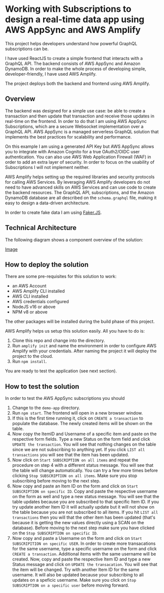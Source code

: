 # Working with Subscriptions to design a real-time data app using AWS AppSync and AWS Amplify

This project helps developers understand how powerful GraphQL subscriptions can be. 

I have used ReactJS to create a simple frontend that interacts with a GraphQL API. The backend consists of AWS AppSync and Amazon DynamoDB. In order to make the whole process of developing simple, developer-friendly, I have used AWS Amplify. 

The project deploys both the backend and frontend using AWS Amplify.

## Overview

The backend was designed for a simple use case: be able to create a transaction and then update that transaction and receive those updates in real-time on the frontend. In order to do that I am using AWS AppSync Subscriptions, which are a secure Websocket implementation over a GraphQL API. AWS AppSync is a managed serverless GraphQL solution that implements the best practices for scalability and performance. 

On this example I am using a generated API Key but AWS AppSync allows you to integrate with Amazon Cognito for a true OAuth2/OIDC user authentication. You can also use AWS Web Application Firewall (WAF) in order to add an extra layer of security. In order to focus on the usability of Subscriptions I will not implement neither.

AWS Amplify helps setting up the required libraries and security protocols for calling AWS Services. By leveraging AWS Amplify developers do not need to have advanced skills on AWS Services and can use code to create the backend resources. The GraphQL API, subscriptions, and the Amazon DynamoDB database are all described on the `schema.graphql` file, making it easy to design a data-driven architecture.

In order to create fake data I am using [Faker.JS]().


## Technical Architecture 

The following diagram shows a component overview of the solution: 

[Image]()

## How to deploy the solution

There are some pre-requisites for this solution to work:

- an AWS Account
- AWS Amplify CLI installed
- AWS CLI installed
- AWS credentials configured
- NodeJS v16 or above
- NPM v8 or above

The other packages will be installed during the build phase of this project.

AWS Amplify helps us setup this solution easily. All you have to do is: 

1. Clone this repo and change into the directory.
2. Run `amplify init` and name the environment in order to configure AWS Amplify with your credentials. After naming the project it will deploy the project to the cloud.
3. Run `npm install`. 

You are ready to test the application (see next section).


## How to test the solution
In order to test the AWS AppSync subscriptions you should
1. Change to the `demo-app` directory.
2. Run `npm start`. The frontend will open in a new browser window.
3. If this is the first time running it, click on `CREATE a transaction` to populate the database. The newly created items will be shown on the table. 
4. Now copy the ItemID and Username of a specific item and paste on the respective form fields. Type a new Status on the form field and click `UPDATE the transaction`. You will see that nothing changes on the table since we are not subscribing to anything yet. If you click `LIST all transactions` you will see that the item has been updated.
5. Now click on `Start SUBSCRIPTION on all items` and repeat the procedure on step 4 with a different status message. You will see that the table will change automatically. You can try a few more times before clicking `Stop SUBSCRIPTION on all items`. Make sure you stop subscribing before moving to the next step.
6. Now copy and paste an Item ID on the form and click on `Start SUBSCRIPTION on specific ID`. Copy and paste the respective username on the form as well and type a new status message. You will see that the table updates because you are subscribed to that specific Item ID. If you try update another Item ID it will actually update but it will not show on the table because you are not subscribed to all items. If you hit `LIST all transactions` then you will that the other item has been updated (that's because it is getting the new values directly using a SCAN on the database). Before moving to the next step make sure you have clicked on the `Stop SUBSCRIPTION on specific ID`.
7. Now copy and paste a Username on the form and click on `Start SUBSCRIPITION on specific USER`. In order to create more transacations for the same username, type a specific username on the form and click `CREATE a transaction`. Additional items with the same username will be created. Now, copy and paste the respective Item ID and type a new Status message and click on `UPDATE the transacation`. You will see that the item will be changed. Try with another Item ID for the same username. It will also be updated because your subscribing to all updates on a speficic username. Make sure you click on `Stop SUBSCRIPTION on a specific user` before moving forward.




